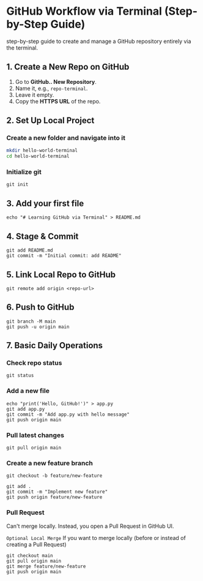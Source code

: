 # GitHub Workflow via Terminal (Step-by-Step Guide)

step-by-step guide to create and manage a GitHub repository entirely via the terminal.


## 1. Create a New Repo on GitHub
1. Go to **GitHub.. New Repository**.  
2. Name it, e.g., `repo-terminal`.  
3. Leave it empty.  
4. Copy the **HTTPS URL** of the repo.  


## 2. Set Up Local Project

### Create a new folder and navigate into it
```bash
mkdir hello-world-terminal
cd hello-world-terminal
``` 
### Initialize git
```
git init
```
## 3. Add your first file
```
echo "# Learning GitHub via Terminal" > README.md
```
## 4. Stage & Commit
```
git add README.md
git commit -m "Initial commit: add README"
```

## 5. Link Local Repo to GitHub
```
git remote add origin <repo-url>
```

## 6. Push to GitHub
```
git branch -M main
git push -u origin main
```

## 7. Basic Daily Operations

### Check repo status
```
git status
```
### Add a new file
```
echo "print('Hello, GitHub!')" > app.py
git add app.py
git commit -m "Add app.py with hello message"
git push origin main
```

### Pull latest changes
```
git pull origin main
```
### Create a new feature branch
```
git checkout -b feature/new-feature

git add .
git commit -m "Implement new feature"
git push origin feature/new-feature
```
### Pull Request

Can't merge locally. Instead, you open a Pull Request in GitHub UI.

`Optional Local Merge`
If you want to merge locally (before or instead of creating a Pull Request)
```
git checkout main
git pull origin main  
git merge feature/new-feature
git push origin main
```
